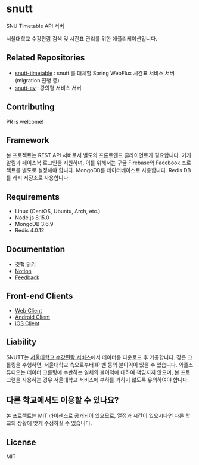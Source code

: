 # snutt
SNU Timetable API 서버

서울대학교 수강편람 검색 및 시간표 관리를 위한 애플리케이션입니다.

## Related Repositories
- [snutt-timetable](https://github.com/wafflestudio/snutt-timetable) : snutt 를 대체할 Spring WebFlux 시간표 서비스 서버 (migration 진행 중)
- [snutt-ev](https://github.com/wafflestudio/snutt-ev) : 강의평 서비스 서버

## Contributing
PR is welcome!

## Framework
본 프로젝트는 REST API 서버로서 별도의 프론트엔드 클라이언트가 필요합니다. 기기 알림과 페이스북 로그인을 지원하며, 이를 위해서는 구글 Firebase와 Facebook 프로젝트를 별도로 설정해야 합니다. MongoDB를 데이터베이스로 사용합니다. Redis DB를 캐시 저장소로 사용합니다.

## Requirements
* Linux (CentOS, Ubuntu, Arch, etc.)
* Node.js 8.15.0
* MongoDB 3.6.9
* Redis 4.0.12

## Documentation
- [깃헙 위키](https://github.com/wafflestudio/snutt/wiki/Deploying-2.0.0)
- [Notion](https://www.notion.so/SNUTT-f5c63e408e2c4275af4682112abd6af7)
- [Feedback](https://github.com/wafflestudio/snutt-feedbacks/)

## Front-end Clients
* [Web Client](https://github.com/wafflestudio/snutt-webclient/)
* [Android Client](https://github.com/wafflestudio/SNUTT-android)
* [iOS Client](https://github.com/wafflestudio/SNUTT-iOS)

## Liability
SNUTT는 [서울대학교 수강편람 서비스](http://sugang.snu.ac.kr)에서 데이터를 다운로드 후 가공합니다. 잦은 크롤링을 수행하면, 서울대학교 측으로부터 IP 밴 등의 불이익이 있을 수 있습니다. 와플스튜디오는 데이터 크롤링에 수반하는 일체의 불이익에 대하여 책임지지 않으며, 본 프로그램을 사용하는 경우 서울대학교 서비스에 부하를 가하기 않도록 유의하여야 합니다.

## 다른 학교에서도 이용할 수 있나요?
본 프로젝트는 MIT 라이센스로 공개되어 있으므로, 열정과 시간이 있으시다면 다른 학교의 상황에 맞게 수정하실 수 있습니다.

## License
MIT
